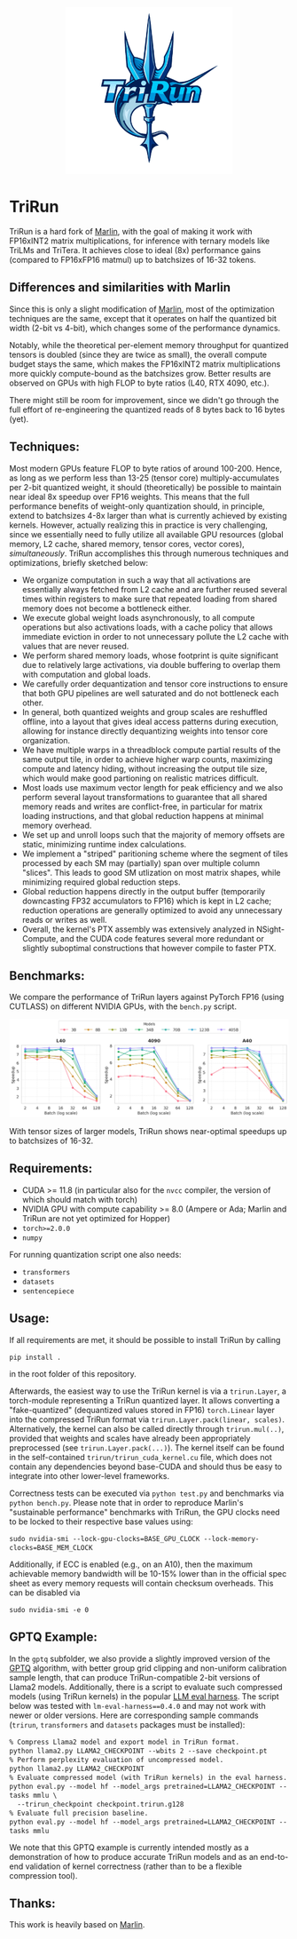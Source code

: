 <div align="center">
  <img src="assets/trirun.png" width="300"/>
</div>

# TriRun

TriRun is a hard fork of [Marlin](https://github.com/IST-DASLab/marlin), with the goal of making it work with FP16xINT2 matrix multiplications,
for inference with ternary models like TriLMs and TriTera.
It achieves close to ideal (8x) performance gains (compared to FP16xFP16 matmul) up to batchsizes of 16-32 tokens.

<!-- TODO: link to TriLMs and TriTera repos -->

## Differences and similarities with Marlin

Since this is only a slight modification of [Marlin](https://github.com/IST-DASLab/marlin), most of the optimization techniques are the same,
except that it operates on half the quantized bit width (2-bit vs 4-bit), which changes some of the performance dynamics.

Notably, while the theoretical per-element memory throughput for quantized tensors is doubled (since they are twice as small),
the overall compute budget stays the same, which makes the FP16xINT2 matrix multiplications more quickly compute-bound as the batchsizes grow.
Better results are observed on GPUs with high FLOP to byte ratios (L40, RTX 4090, etc.).

There might still be room for improvement, since we didn't go through the full effort of re-engineering the quantized reads of 8 bytes back to 16 bytes (yet).

## Techniques:

Most modern GPUs feature FLOP to byte ratios of around 100-200.
Hence, as long as we perform less than 13-25 (tensor core) multiply-accumulates per 2-bit quantized weight, it should (theoretically) be possible to maintain near ideal 8x speedup over FP16 weights.
This means that the full performance benefits of weight-only quantization should, in principle, extend to batchsizes 4-8x larger than what is currently achieved by existing kernels.
However, actually realizing this in practice is very challenging, since we essentially need to fully utilize all available GPU resources (global memory, L2 cache, shared memory, tensor cores, vector cores), *simultaneously*.
TriRun accomplishes this through numerous techniques and optimizations, briefly sketched below:

* We organize computation in such a way that all activations are essentially always fetched from L2 cache and are further reused several times within registers to make sure that repeated loading from shared memory does not become a bottleneck either.
* We execute global weight loads asynchronously, to all compute operations but also activations loads, with a cache policy that allows immediate eviction in order to not unnecessary pollute the L2 cache with values that are never reused.
* We perform shared memory loads, whose footprint is quite significant due to relatively large activations, via double buffering to overlap them with computation and global loads.
* We carefully order dequantization and tensor core instructions to ensure that both GPU pipelines are well saturated and do not bottleneck each other.
* In general, both quantized weights and group scales are reshuffled offline, into a layout that gives ideal access patterns during execution, allowing for instance directly dequantizing weights into tensor core organization.
* We have multiple warps in a threadblock compute partial results of the same output tile, in order to achieve higher warp counts, maximizing compute and latency hiding, without increasing the output tile size, which would make good partioning on realistic matrices difficult.
* Most loads use maximum vector length for peak efficiency and we also perform several layout transformations to guarantee that all shared memory reads and writes are conflict-free, in particular for matrix loading instructions, and that global reduction happens at minimal memory overhead.
* We set up and unroll loops such that the majority of memory offsets are static, minimizing runtime index calculations.
* We implement a "striped" paritioning scheme where the segment of tiles processed by each SM may (partially) span over multiple column "slices". This leads to good SM utlization on most matrix shapes, while minimizing required global reduction steps.
* Global reduction happens directly in the output buffer (temporarily downcasting FP32 accumulators to FP16) which is kept in L2 cache; reduction operations are generally optimized to avoid any unnecessary reads or writes as well.
* Overall, the kernel's PTX assembly was extensively analyzed in NSight-Compute, and the CUDA code features several more redundant or slightly suboptimal constructions that however compile to faster PTX.

## Benchmarks:

We compare the performance of TriRun layers against PyTorch FP16 (using CUTLASS) on different NVIDIA GPUs, with the `bench.py` script.

![Performance of TriRun layers of typical sizes for Transformer models](assets/perf.png)

With tensor sizes of larger models, TriRun shows near-optimal speedups up to batchsizes of 16-32.

<!-- TODO: elaborate on why L40 shows better results than the other GPU models -->

## Requirements:

* CUDA >= 11.8 (in particular also for the `nvcc` compiler, the version of which should match with torch)
* NVIDIA GPU with compute capability >= 8.0 (Ampere or Ada; Marlin and TriRun are not yet optimized for Hopper)
* `torch>=2.0.0`
* `numpy`

For running quantization script one also needs:
* `transformers`
* `datasets`
* `sentencepiece`

## Usage:

If all requirements are met, it should be possible to install TriRun by calling

```
pip install .
```

in the root folder of this repository.

Afterwards, the easiest way to use the TriRun kernel is via a `trirun.Layer`, a torch-module representing a TriRun
quantized layer. It allows converting a "fake-quantized" (dequantized values stored in FP16) `torch.Linear` layer into
the compressed TriRun format via `trirun.Layer.pack(linear, scales)`. Alternatively, the kernel can also be called
directly through `trirun.mul(..)`, provided that weights and scales have already been appropriately preprocessed (see
`trirun.Layer.pack(...)`). The kernel itself can be found in the self-contained `trirun/trirun_cuda_kernel.cu` file,
which does not contain any dependencies beyond base-CUDA and should thus be easy to integrate into other lower-level
frameworks.

Correctness tests can be executed via `python test.py` and benchmarks via `python bench.py`. Please note that in order
to reproduce Marlin's "sustainable performance" benchmarks with TriRun, the GPU clocks need to be locked to their respective base values
using:

```
sudo nvidia-smi --lock-gpu-clocks=BASE_GPU_CLOCK --lock-memory-clocks=BASE_MEM_CLOCK
```

Additionally, if ECC is enabled (e.g., on an A10), then the maximum achievable memory bandwidth will be 10-15% lower
than in the official spec sheet as every memory requests will contain checksum overheads. This can be disabled via 

```
sudo nvidia-smi -e 0
```

## GPTQ Example:

In the `gptq` subfolder, we also provide a slightly improved version of the [GPTQ](https://github.com/IST-DASLab/gptq) algorithm, with better group grid clipping and non-uniform calibration sample length, that can produce TriRun-compatible 2-bit versions of Llama2 models.
Additionally, there is a script to evaluate such compressed models (using TriRun kernels) in the popular [LLM eval harness](https://github.com/EleutherAI/lm-evaluation-harness).
The script below was tested with `lm-eval-harness==0.4.0` and may not work with newer or older versions. 
Here are corresponding sample commands (`trirun`, `transformers` and `datasets` packages must be installed):

```
% Compress Llama2 model and export model in TriRun format.
python llama2.py LLAMA2_CHECKPOINT --wbits 2 --save checkpoint.pt
% Perform perplexity evaluation of uncompressed model.
python llama2.py LLAMA2_CHECKPOINT
% Evaluate compressed model (with TriRun kernels) in the eval harness.
python eval.py --model hf --model_args pretrained=LLAMA2_CHECKPOINT --tasks mmlu \
  --trirun_checkpoint checkpoint.trirun.g128
% Evaluate full precision baseline.
python eval.py --model hf --model_args pretrained=LLAMA2_CHECKPOINT --tasks mmlu 
```

<!-- TODO: maybe show some test results in a table? -->

We note that this GPTQ example is currently intended mostly as a demonstration of how to produce accurate TriRun models and as an end-to-end validation of kernel correctness (rather than to be a flexible compression tool).

## Thanks:

This work is heavily based on [Marlin](https://github.com/IST-DASLab/marlin).

<!-- TODO: add a "Cite:" section, maybe? -->
